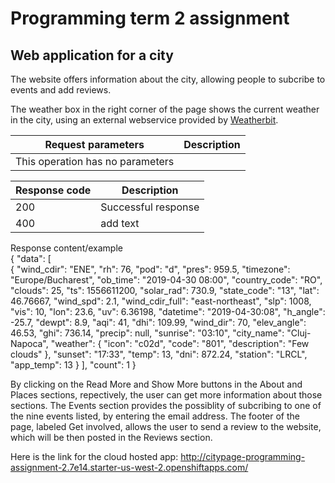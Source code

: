 # Programming term 2 assignment

## Web application for a city 

The website offers information about the city, allowing people to subcribe to events and add reviews. 

The weather box in the right corner of the page shows the current weather in the city, using an external webservice provided by [Weatherbit](https://www.weatherbit.io/api).

Request parameters | Description 
------------------ | -----------
This operation has no parameters | 

  
Response code | Description 
------------------ | -----------
200 | Successful response
400 | add text  

Response content/example <br>
{
  "data": [<br>
{
"wind_cdir": "ENE",
"rh": 76,
"pod": "d",
"pres": 959.5,
"timezone": "Europe/Bucharest",
"ob_time": "2019-04-30 08:00",
"country_code": "RO",
"clouds": 25,
"ts": 1556611200,
"solar_rad": 730.9,
"state_code": "13",
"lat": 46.76667,
"wind_spd": 2.1,
"wind_cdir_full": "east-northeast",
"slp": 1008,
"vis": 10,
"lon": 23.6,
"uv": 6.36198,
"datetime": "2019-04-30:08",
"h_angle": -25.7,
"dewpt": 8.9,
"aqi": 41,
"dhi": 109.99,
"wind_dir": 70,
"elev_angle": 46.53,
"ghi": 736.14,
"precip": null,
"sunrise": "03:10",
"city_name": "Cluj-Napoca",
"weather": {
"icon": "c02d",
"code": "801",
"description": "Few clouds"
},
"sunset": "17:33",
"temp": 13,
"dni": 872.24,
"station": "LRCL",
"app_temp": 13
}
],
"count": 1
} 



By clicking on the Read More and Show More buttons in the About and Places sections, repectively, the user can get more information about those sections. 
The Events section provides the possiblity of subcribing to one of the nine events listed, by entering the email address.
The footer of the page, labeled Get involved, allows the user to send a review to the website, which will be then posted in the Reviews section. 

Here is the link for the cloud hosted app: 
http://citypage-programming-assignment-2.7e14.starter-us-west-2.openshiftapps.com/
